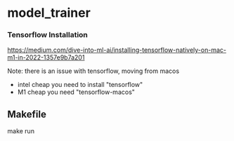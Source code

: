 # model_trainer

### Tensorflow Installation
https://medium.com/dive-into-ml-ai/installing-tensorflow-natively-on-mac-m1-in-2022-1357e9b7a201

Note: there is an issue with tensorflow, moving from macos

- intel cheap you need to install "tensorflow"
- M1 cheap you need "tensorflow-macos"


## Makefile

make run